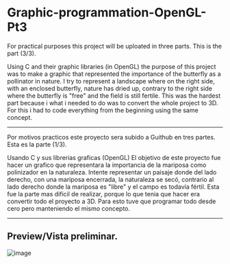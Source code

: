# Graphic-programmation-OpenGL-Pt3
For practical purposes this project will be uploated in three parts. This is the part (3/3).

Using C and their graphic libraries (in OpenGL) the purpose of this project was to make a graphic that represented the importance of the butterfly as a pollinator in nature. I try to represent a landscape where on the right side, with an enclosed butterfly, nature has dried up, contrary to the right side where the butterfly is "free" and the field is still fertile. This was the hardest part because i what i needed to do was to convert the whole project to 3D. For this i had to code everything from the beginning using the same concept.

------------------------------------------------------

Por motivos practicos este proyecto sera subido a Guithub en tres partes. Esta es la parte (1/3).

Usando C y sus librerias graficas (OpenGL) El objetivo de este proyecto fue hacer un grafico que representara la importancia de la mariposa como polinizador en la naturaleza. Intente representar un paisaje donde del lado derecho, con una mariposa encerrada, la naturaleza se secó, contrario al lado derecho donde la mariposa es "libre" y el campo es todavía fértil. Esta fue la parte mas dificil de realizar, porque lo que tenia que hacer era convertir todo el proyecto a 3D. Para esto tuve que programar todo desde cero pero manteniendo el mismo concepto.

-----------------------------------------------------

## Preview/Vista preliminar.


![image](https://user-images.githubusercontent.com/99282822/185810766-812a4647-a1c6-4aed-b0ed-d776996335f2.png)



